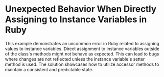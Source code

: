 # Unexpected Behavior When Directly Assigning to Instance Variables in Ruby

This example demonstrates an uncommon error in Ruby related to assigning values to instance variables.  Direct assignment to instance variables outside of the class's methods might not behave as expected. This can lead to bugs where changes are not reflected unless the instance variable's setter method is used.  The solution showcases how to utilize accessor methods to maintain a consistent and predictable state.